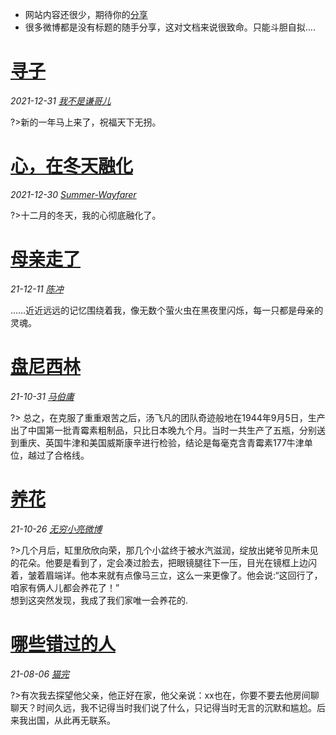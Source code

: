 * 网站内容还很少，期待你的[分享](/README.md?id=贡献)   
* 很多微博都是没有标题的随手分享，这对文档来说很致命。只能斗胆自拟....   

# [寻子](https://weibo.com/1740006833/L8Chbhsmh)        
*2021-12-31 [我不是谦哥儿](https://weibo.com/u/1740006833)*

?>新的一年马上来了，祝福天下无拐。


# [心，在冬天融化](https://weibo.com/2524855822/L8qgRlhOg)   
*2021-12-30 [Summer-Wayfarer](https://weibo.com/n/Summer-Wayfarer)*   

?>十二月的冬天，我的心彻底融化了。


# [母亲走了](https://weibo.com/2824142045/L5wm88nET)  
*21-12-11 [陈冲](https://weibo.com/u/2824142045)*    

……近近远远的记忆围绕着我，像无数个萤火虫在黑夜里闪烁，每一只都是母亲的灵魂。


# [盘尼西林](https://weibo.com/1444865141/KFf3Xy6Jn)   
*21-10-31 [马伯庸](https://weibo.com/u/1444865141)*     

?> 总之，在克服了重重艰苦之后，汤飞凡的团队奇迹般地在1944年9月5日，生产出了中国第一批青霉素粗制品，只比日本晚九个月。当时一共生产了五瓶，分别送到重庆、英国牛津和美国威斯康辛进行检验，结论是每毫克含青霉素177牛津单位，越过了合格线。


# [养花](https://weibo.com/1393017020/L3fZpFfIN)
*21-10-26  [无穷小亮微博](https://weibo.com/u/1393017020)*    

?>几个月后，缸里欣欣向荣，那几个小盆终于被水汽滋润，绽放出姥爷见所未见的花朵。他要是看到了，定会凑过脸去，把眼镜腿往下一压，目光在镜框上边闪着，皱着眉端详。他本来就有点像马三立，这么一来更像了。他会说:“这回行了，咱家有俩人儿都会养花了！”    
想到这突然发现，我成了我们家唯一会养花的.  

# [哪些错过的人](https://weibo.com/2274910670/KseavdCYh)    
*21-08-06 [猫完](https://weibo.com/u/2274910670)*  

?>有次我去探望他父亲，他正好在家，他父亲说：xx也在，你要不要去他房间聊聊天？时间久远，我不记得当时我们说了什么，只记得当时无言的沉默和尴尬。后来我出国，从此再无联系。